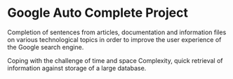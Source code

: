 # Google Auto Complete Project
Completion of sentences from articles, documentation and information files on various technological topics in order to improve the user experience of the Google search engine.

Coping with the challenge of time and space Complexity, quick retrieval of information against storage of a large database.
